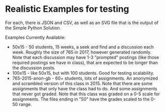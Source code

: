 # Realistic Examples for testing

For each, there is JSON and CSV, as well as an SVG file that is the output of the Simple Python Solution.

Examples Currently Available:
+ 50x15 - 50 students, 15 weeks, a seek and find and a discussion each week. Roughly the size of 765 in 2017, however generated randomly. Note that each discussion may have 1-3 "prompted" postings (like those required postings we have in class), that are expected to be longer than the discussion posts.
+ 100x15 - like 50x15, but with 100 students. Good for testing scalability.
+ 765-2015-anon-gb - 60+ students, lots of assignments. An anonymized and scrambled version of this class in 2015. Note that there are some assignments that only have the class had to do. And some assignments that never got graded. Note that this class was graded on a 0-5 scale for assignments. The files ending in "50" have the grades scaled to the 0-50 range.


